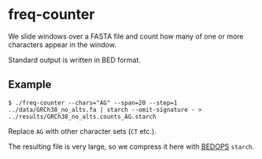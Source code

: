 # freq-counter
We slide windows over a FASTA file and count how many of one or more characters appear in the window. 

Standard output is written in BED format.

## Example

```
$ ./freq-counter --chars="AG" --span=20 --step=1 ../data/GRCh38_no_alts.fa | starch --omit-signature - > ../results/GRCh38_no_alts.counts_AG.starch
```

Replace `AG` with other character sets (`CT` etc.).

The resulting file is very large, so we compress it here with [BEDOPS](https://github.com/bedops/bedops) `starch`.
